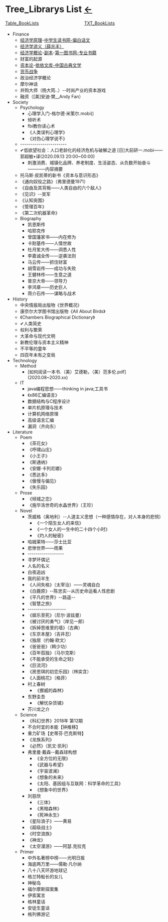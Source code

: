 # Tree_Librarys List  [←](index.md)

<div>

<div style="position：relative;float:left;width:50%;height:35px;"><a href="https://ambroseren.github.io/test/Library/BookLists.html">Table_BookLists</a></div>

<div style="position：relative;float:right;width:50%;height:35px;"><a href="https://ambroseren.github.io/test/Library/BookLists.txt">TXT_BookLists</a></div>

</div>

<div>
<ul class="tree">
    <li>Finance
        <ul>
            <li><a href="https://www.fox2008.cn/Article/List/31272.html">经济学原理</a>-<a href="https://www.fox2008.cn/">中学生读书网-偏白话文</a></li>
            <li><a href="https://files.catbox.moe/a1h0a4.pdf">经济学讲义（薛兆丰）</a></li>
            <li><a href="http://www.tushu007.com/ISBN-9787309035568.pdf">经济学概论</a>-<a href="https://files.catbox.moe/ge6t0m.pdf">副本</a>-<a href="http://www.tushu007.com/">第一图书网-专业书籍</a></li>
            <li>财富的起源</li>
            <li><a href="https://www.yiyiwenku.com/zibenlun/">资本论</a>-<a href="https://www.yiyiwenku.com/">依依文库-中国古典文学</a></li>
            <li><a href="https://www.thn21.com/Article/wai/8666.html">货币战争</a></li>
            <li>政治经济学概论</li>
            <li>摩尔神话</li>
            <li>并购大师（杨大筠..）--时尚产业的资本游戏</li>
            <li>融资（[美]安迪·樊__Andy Fan）</li>
        </ul>
    </li>
    <li>Society
        <ul>
            <li>Psychology
                <ul>
                    <li>心理学入门-格尔德·米策尔.mobi()</li>
                    <li>倾听术</li>
                    <li>fbi教你读心术</li>
                    <li>《人类误判心理学》</li>
                    <li>《对伪心理学说不》</li>
                </ul>
            </li>
            <li>-----------------------</li>
            <li>✔低欲望社会：人口老龄化的经济危机与破解之道  [日]大前研一.mobi——郭超敏•译(2020.09.13 20:00~00:00)
                <ul>
                    <li>刺激消费、城镇化品牌、养老制度、生活姿态、从负数开始奋斗————内容摘要</li>
                </ul>
            </li>
            <li>托马斯·皮凯蒂的新书《资本与意识形态》</li>
            <li>《通向奴役之路》（弗里德曼1971）</li>
            <li>《自由及其背叛——人类自由的六个敌人》</li>
            <li>《见识》--吴军</li>
            <li>《认知突围》</li>
            <li>《管理百年》</li>
            <li>《第二次机器革命》</li>
            <li>Biography
                <ul>
                    <li>凯恩斯传</li>
                    <li>哈耶克传</li>
                    <li>曾国藩家书——内在修为</li>
                    <li>卡耐基传——人情世故</li>
                    <li>杜月笙大传——洞悉人性</li>
                    <li>李嘉诚全传——逆袭法则</li>
                    <li>马云传——抓住财富</li>
                    <li>胡雪岩传——成功与失败</li>
                    <li>王健林传——生意之道</li>
                    <li>普京大帝——领导力</li>
                    <li>李鸿章——历史巨人</li>
                    <li>蒋介石传——谋略与战术</li>
                </ul>
            </li>
        </ul>
    </li>
    <li>History
        <ul>
            <li>中央情报局出版物《世界概况》</li>
            <li>康奈尔大学图书馆出版物《All About Birds》</li>
            <li>《Chambers Biographical Dictionary》</li>
            <li>✔人类简史</li>
             <li>权利与繁荣</li>
             <li>大革命与现代文明</li>
             <li>新教伦理与资本主义精神</li>
             <li>不平等的童年</li>
             <li>四百年未有之变局</li>
        </ul>
    </li>        
    <li>Technology
        <ul>
            <li>Method
                <ul>
                    <li>[如何阅读一本书.（美）艾德勒，（美）范多伦.pdf](2020.08~2020.xx)</li>
                </ul>
            </li>
            <li>IT
                <ul>
                    <li>java编程思想——thinking in java;工具书</li>
                    <li>《x86汇编语言》</li>
                    <li>数据结构与C程序设计</li>
                    <li>单片机原理与技术</li>
                    <li>计算机网络原理</li>
                    <li>高级语言汇编</li>
                    <li>漏洞（齐向东）</li>
                </ul>
            </li>
        </ul>
    </li>
    <li>Literature
        <ul>
            <li>Poem
                <ul>
                    <li>《茶花女》</li>
                    <li>《呼啸山庄》</li>
                    <li>《小王子》</li>
                    <li>《斯通纳》</li>
                    <li>《安娜·卡列尼娜》</li>
                    <li>《悉达多》</li>
                    <li>《傲慢与偏见》</li>
                    <li>《失乐园》</li>
                </ul>
            </li>
            <li>Prose
                <ul>
                    <li>《倾城之恋》</li>
                    <li>《施华洛世奇的水晶世界》（王珍）</li>
                </ul>
            </li>
            <li>Novel
                <ul>
                    <li>茨威格（奥地利）--人道主义思想（一种感情存在，对人本身的悲悯）
                        <ul>
                            <li>《一个陌生女人的来信》</li>
                            <li>《一个女人的一生中的二十四个小时》</li>
                            <li>《灼人的秘密》</li>
                        </ul>
                    </li>
                    <li>哈姆莱特——莎士比亚</li>
                    <li>悲惨世界——雨果</li>
                    <li>------------------</li>
                    <li>寻梦环偶记</li>
                    <li>人名的名义</li>
                    <li>白夜追凶</li>
                    <li>我的前半生</li>
                    <li>《人间失格》（太宰治）——灵魂自白</li>
                    <li>《白鹿原》--陈忠实--从历史命运看人性悲剧</li>
                    <li>《平凡的世界》--路遥--</li>
                    <li>《智慧之旅》</li>
                    <li>-------------------</li>
                    <li>《娱乐至死》（尼尔·波兹曼）</li>
                    <li>《被讨厌的勇气》（岸见一郎）</li>
                    <li>《拆掉思维里的墙》（古典）</li>
                    <li>《东京本屋》（吉井忍）</li>
                    <li>《独居（约翰·欧文）</li>
                    <li>《爸爸爸》（韩少功）</li>
                    <li>《百年孤独》（马尔克斯）</li>
                    <li>《不能承受的生命之轻》</li>
                    <li>《巨流河》</li>
                    <li>《房思琪的初恋乐园》（林奕含）</li>
                    <li>《人面桃花》（格菲）</li>
                    <li>村上春树
                        <ul>
                            <li>《挪威的森林》</li>
                        </ul>
                    </li>                        
                    <li>东野圭吾
                        <ul>
                            <li>《解忧杂货铺》</li>
                        </ul>
                    </li>                        
                    <li>芥川龙之介</li>
                </ul>
            </li>
            <li>Science
                <ul>
                    <li>《科幻世界》2018年 第12期</li>
                    <li>不合时宜的本能【钟推移】</li>
                    <li>重力矿场【史蒂芬·巴克斯特】</li>
                    <li>《龙族系列》</li>
                    <li>《必然》（凯文·凯利）</li>
                    <li>弗里曼·戴森--戴森球构想
                        <ul>
                            <li>《全方位的无限》</li>
                            <li>《武器与希望》</li>
                            <li>《宇宙波澜》</li>
                            <li>《想象的未来》</li>
                            <li>《太阳、基因组与互联网：科学革命的工具》</li>
                            <li>《想象中的世界》</li>
                        </ul>
                    </li>                        
                    <li>刘慈欣
                        <ul>
                            <li>《三体》</li>
                            <li>《黑暗森林》</li>
                            <li>《死神永生》</li>
                        </ul>
                    </li>                        
                    <li>《星际浪子》——黄易</li>
                    <li>《超级战士》</li>
                    <li>《时空浪族》</li>
                    <li>《神龙》</li>
                    <li>《太空漫游》——阿瑟.克拉克</li>
                </ul>
            </li>
            <li>Primer
                <ul>
                    <li>中外名著榜中榜——光明日报</li>
                    <li>海底两万里——儒勒·凡尔纳</li>
                    <li>八十八天环游地球记</li>
                    <li>格兰特船长的女儿</li>
                    <li>神秘岛</li>
                    <li>福尔摩斯探案集</li>
                    <li>伊索寓言</li>
                    <li>格林童话</li>
                    <li>安徒生童话</li>
                    <li>格列佛游记</li>
                </ul>
            </li>                
        </ul>
    </li>    
</ul>
</div>
